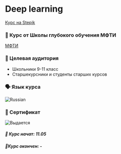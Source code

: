 # Deep learning
[Курс на Stepik](https://stepik.org/course/Deep-Learning-(семестр-1-весна-2022)-базовый-поток-109539/) 
### 👤 Курс от Школы глубокого обучения МФТИ
[МФТИ](https://stepik.org/users/131098656/) 

### 👥 Целевая аудитория
- Школьники 9-11 класс
- Старшекурсники и студенты старших курсов

### 🗣️ Язык курса

<a><img alt="Russian" src="https://img.shields.io/badge/Russian-00A550.svg?logo=Russian&logoColor=white"></a>

### 📜 Сертификат 

<a><img alt="Выдается" src="https://img.shields.io/badge/Выдается-00A550.svg?logo=The certificate is issued&logoColor=white"></a>



##### 📍 Курс начат: 11.05
##### 📍Курс окончен: -

